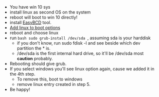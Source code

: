 - You have win 10 sys
- install linux as second OS on the system
- reboot will boot to win 10 directly!
- install [EasyBCD](https://neosmart.net/EasyBCD/) tool.
- [Add linux to boot options](https://askubuntu.com/a/140376)
- reboot and choose linux
- run ```bash sudo grub-install /dev/sda ```, assuming sda is your harddisk
  - if you don't know, run sudo fdisk -l and see beside which dev partition the * is.
  - /dev/sda is the first internal hard drive, so it'll be /dev/sda most **caution** probably.
- Rebooting should give grub.
- If you select windows you'll see linux option again, cause we added it in the 4th step.
  - To remove this, boot to windows
  - remove linux entry created in step 5.
- Be happy!
